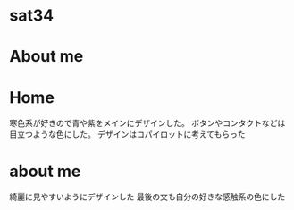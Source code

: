 # sat34
# About me

# Home
寒色系が好きので青や紫をメインにデザインした。
ボタンやコンタクトなどは目立つような色にした。
デザインはコパイロットに考えてもらった
# about me
綺麗に見やすいようにデザインした
最後の文も自分の好きな感触系の色にした
